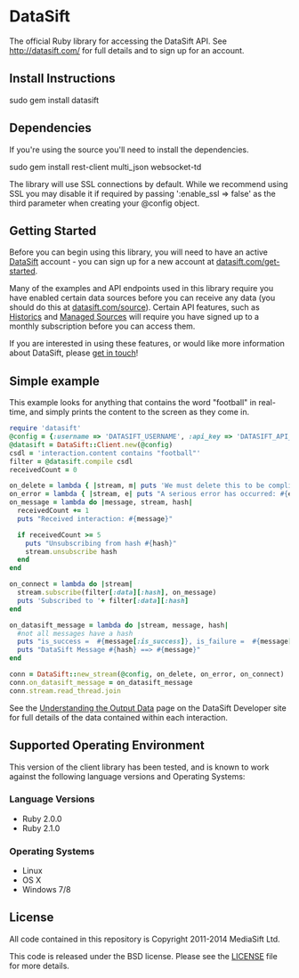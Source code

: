 DataSift
========

The official Ruby library for accessing the DataSift API. See
http://datasift.com/ for full details and to sign up for an account.

Install Instructions
--------------------

sudo gem install datasift

Dependencies
------------

If you're using the source you'll need to install the dependencies.

sudo gem install rest-client multi_json websocket-td

The library will use SSL connections by default. While we recommend using SSL
you may disable it if required by passing ':enable_ssl => false' as the third
parameter when creating your @config object.

Getting Started
---------------
Before you can begin using this library, you will need to have an active [DataSift](http://datasift.com) account - you can sign up for a new account at [datasift.com/get-started](http://datasift.com/get-started/).

Many of the examples and API endpoints used in this library require you have enabled certain data sources before you can receive any data (you should do this at [datasift.com/source](https://datasift.com/source)). Certain API features, such as [Historics](http://datasift.com/platform/historics/) and [Managed Sources](http://datasift.com/platform/datasources/) will require you have signed up to a monthly subscription before you can access them. 

If you are interested in using these features, or would like more information about DataSift, please [get in touch](http://datasift.com/contact-us/)!

Simple example
--------------

This example looks for anything that contains the word "football" in real-time,
and simply prints the content to the screen as they come in.

```ruby
require 'datasift'
@config = {:username => 'DATASIFT_USERNAME', :api_key => 'DATASIFT_API_KEY', :enable_ssl => true}
@datasift = DataSift::Client.new(@config)
csdl = 'interaction.content contains "football"'
filter = @datasift.compile csdl
receivedCount = 0

on_delete = lambda { |stream, m| puts 'We must delete this to be compliant ==> ' + m }
on_error = lambda { |stream, e| puts "A serious error has occurred: #{e.message}" }
on_message = lambda do |message, stream, hash|
  receivedCount += 1
  puts "Received interaction: #{message}"

  if receivedCount >= 5
    puts "Unsubscribing from hash #{hash}"
    stream.unsubscribe hash
  end
end

on_connect = lambda do |stream|
  stream.subscribe(filter[:data][:hash], on_message)
  puts 'Subscribed to '+ filter[:data][:hash]
end

on_datasift_message = lambda do |stream, message, hash|
  #not all messages have a hash
  puts "is_success =  #{message[:is_success]}, is_failure =  #{message[:is_failure]}, is_warning =  #{message[:is_warning]}, is_tick =  #{message[:is_tick]}"
  puts "DataSift Message #{hash} ==> #{message}"
end

conn = DataSift::new_stream(@config, on_delete, on_error, on_connect)
conn.on_datasift_message = on_datasift_message
conn.stream.read_thread.join
```

See the [Understanding the Output Data](http://dev.datasift.com/docs/getting-started/data) page on the DataSift Developer site for
full details of the data contained within each interaction.

Supported Operating Environment
-------------------------------
This version of the client library has been tested, and is known to work against the following language versions and Operating Systems:

### Language Versions
* Ruby 2.0.0
* Ruby 2.1.0

### Operating Systems
* Linux
* OS X
* Windows 7/8

License
-------

All code contained in this repository is Copyright 2011-2014 MediaSift Ltd.

This code is released under the BSD license. Please see the [LICENSE](https://github.com/datasift/datasift-ruby/blob/master/LICENSE) file for
more details.
